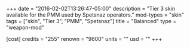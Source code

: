 +++
date = "2016-02-02T13:26:47-05:00"
description = "Tier 3 skin available for the PMM used by Spetsnaz operators."
mod-types = "skin"
tags = ["skin", "Tier 3", "PMM", "Spetsnaz"]
title = "Balanced"
type = "weapon-mod"

[cost]
  credits = "255"
  renown = "9600"
  units = ""
  usd = ""
+++
